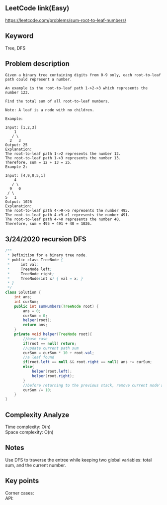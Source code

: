 ## LeetCode link(Easy)
https://leetcode.com/problems/sum-root-to-leaf-numbers/

## Keyword
Tree, DFS

## Problem description
```
Given a binary tree containing digits from 0-9 only, each root-to-leaf path could represent a number.

An example is the root-to-leaf path 1->2->3 which represents the number 123.

Find the total sum of all root-to-leaf numbers.

Note: A leaf is a node with no children.

Example:

Input: [1,2,3]
    1
   / \
  2   3
Output: 25
Explanation:
The root-to-leaf path 1->2 represents the number 12.
The root-to-leaf path 1->3 represents the number 13.
Therefore, sum = 12 + 13 = 25.
Example 2:

Input: [4,9,0,5,1]
    4
   / \
  9   0
 / \
5   1
Output: 1026
Explanation:
The root-to-leaf path 4->9->5 represents the number 495.
The root-to-leaf path 4->9->1 represents the number 491.
The root-to-leaf path 4->0 represents the number 40.
Therefore, sum = 495 + 491 + 40 = 1026.
```
## 3/24/2020 recursion DFS

```java
/**
 * Definition for a binary tree node.
 * public class TreeNode {
 *     int val;
 *     TreeNode left;
 *     TreeNode right;
 *     TreeNode(int x) { val = x; }
 * }
 */
class Solution {
    int ans;
    int curSum;
    public int sumNumbers(TreeNode root) {
        ans = 0;
        curSum = 0;
        helper(root);
        return ans;
    }
    private void helper(TreeNode root){
        //base case
        if(root == null) return;
        //update current path sum
        curSum = curSum * 10 + root.val;
        //a leaf found
        if(root.left == null && root.right == null) ans += curSum;
        else{
            helper(root.left);
            helper(root.right);
        }
        //before returning to the previous stack, remove current node's val from the current sum
        curSum /= 10;
    }
}
```

## Complexity Analyze
Time complexity: O(n) \
Space complexity: O(n)

## Notes
Use DFS to traverse the entree while keeping two global variables: total sum, and the current number.

## Key points
Corner cases:\
API:
